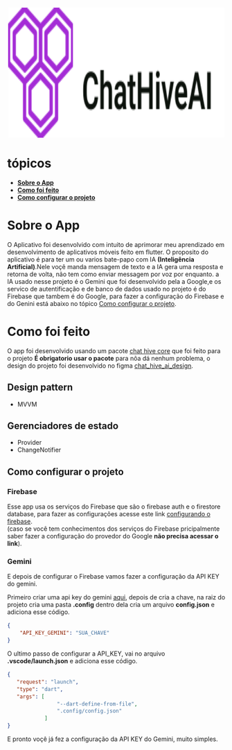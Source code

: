 <p align="center">
 <img src="https://github.com/ernando760/Chat-hive-AI/blob/main/assets/md/logo-chat-hive-AI.svg" alt="Chat_Hive_logo" width="500" height="300">
</p>

# tópicos
* **[Sobre o App]()**
* **[Como foi feito]()**
* **[Como configurar o projeto]()**

# Sobre o App

O Aplicativo foi desenvolvido com intuito de aprimorar meu aprendizado em desenvolvimento de aplicativos móveis feito em flutter. O proposito do aplicativo é para ter um ou varios bate-papo com IA **(Inteligência Artificial)**.Nele voçê manda mensagem de texto e a IA gera uma resposta e retorna de volta, não tem como enviar messagem por voz por enquanto. a IA usado nesse projeto é o Gemini que foi desenvolvido pela a Google,e os servico de autentificação e de banco de dados usado no projeto é do Firebase que tambem é do Google, para fazer a configuração do Firebase e do Genini está abaixo no tópico [Como configurar o projeto]().

# Como foi feito

O app foi desenvolvido usando um pacote [chat hive core]("") que foi feito para o projeto **É obrigatorio usar o pacote** para nõa dá nenhum problema, o design do projeto foi desenvolvido no figma [chat_hive_ai_design](https://www.figma.com/file/8s97OZwdXyUAf3JexTxn84/Chat-hive-AI?type=design&node-id=13%3A2530&mode=design&t=XTfdKeaeOTLvKNAL-1).

## Design pattern

* MVVM
 
## Gerenciadores de estado

* Provider
* ChangeNotifier

## Como configurar o projeto

### Firebase

Esse app usa os serviços do Firebase que são o firebase auth e o firestore database, para fazer as configurações acesse este link [configurando o firebase]().<br/>
(caso se você tem conhecimentos dos serviços do Firebase pricipalmente saber fazer a configuração do provedor do Google **não precisa acessar o link**).

### Gemini

E depois de configurar o Firebase vamos fazer a configuração da API KEY do gemini.

Primeiro criar uma api key do gemini [aqui](https://aistudio.google.com/app/apikey), depois de cria a chave, na raiz do projeto cria uma pasta **.config** dentro dela cria um arquivo **config.json** e adiciona esse código.

```json
{
    "API_KEY_GEMINI": "SUA_CHAVE"
}
```

O ultimo passo de configurar a API_KEY, vai no arquivo **.vscode/launch.json** e adiciona esse código.

```json
{
   "request": "launch",
   "type": "dart",
   "args": [
                "--dart-define-from-file",
                ".config/config.json"
            ]
}
```

E pronto voçê já fez a configuração da API KEY do Gemini, muito simples.
